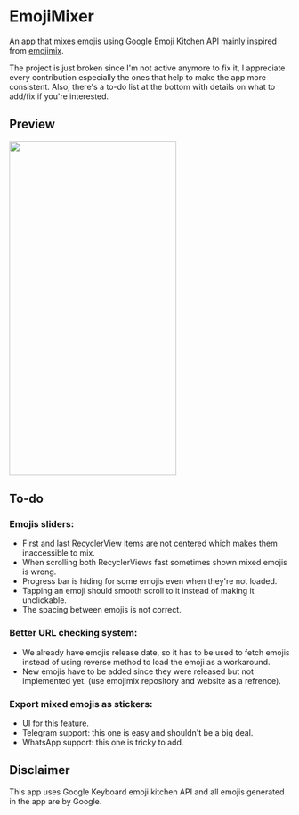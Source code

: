 # EmojiMixer
 An app that mixes emojis using Google Emoji Kitchen API mainly inspired from [emojimix](https://tikolu.net/emojimix/).
 
 The project is just broken since I'm not active anymore to fix it, I appreciate every contribution especially the ones that help to make the app more consistent. Also, there's a to-do list at the bottom with details on what to add/fix if you're interested.

## Preview
<img src="/Screenshots/emojismixer_preview.gif" width="300" height="600">

## To-do
### Emojis sliders:
- First and last RecyclerView items are not centered which makes them inaccessible to mix.
- When scrolling both RecyclerViews fast sometimes shown mixed emojis is wrong.
- Progress bar is hiding for some emojis even when they're not loaded.
- Tapping an emoji should smooth scroll to it instead of making it unclickable.
- The spacing between emojis is not correct.
 
### Better URL checking system:
- We already have emojis release date, so it has to be used to fetch emojis instead of using reverse method to load the emoji as a workaround.
- New emojis have to be added since they were released but not implemented yet. (use emojimix repository and website as a refrence).

### Export mixed emojis as stickers:
- UI for this feature.
- Telegram support: this one is easy and shouldn't be a big deal.
- WhatsApp support: this one is tricky to add.

## Disclaimer
This app uses Google Keyboard emoji kitchen API and all emojis generated in the app are by Google.

